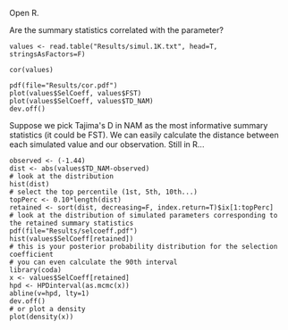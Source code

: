 
Open R.

Are the summary statistics correlated with the parameter?
```
values <- read.table("Results/simul.1K.txt", head=T, stringsAsFactors=F)

cor(values)

pdf(file="Results/cor.pdf")
plot(values$SelCoeff, values$FST) 
plot(values$SelCoeff, values$TD_NAM)
dev.off()

```

Suppose we pick Tajima's D in NAM as the most informative summary statistics (it could be FST).
We can easily calculate the distance between each simulated value and our observation.
Still in R...
```
observed <- (-1.44)
dist <- abs(values$TD_NAM-observed)
# look at the distribution
hist(dist)
# select the top percentile (1st, 5th, 10th...)
topPerc <- 0.10*length(dist)
retained <- sort(dist, decreasing=F, index.return=T)$ix[1:topPerc]
# look at the distribution of simulated parameters corresponding to the retained summary statistics
pdf(file="Results/selcoeff.pdf")
hist(values$SelCoeff[retained])
# this is your posterior probability distribution for the selection coefficient
# you can even calculate the 90th interval
library(coda)
x <- values$SelCoeff[retained]
hpd <- HPDinterval(as.mcmc(x))
abline(v=hpd, lty=1)
dev.off()
# or plot a density
plot(density(x))
```




